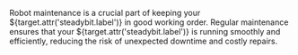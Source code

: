 Robot maintenance is a crucial part of keeping your ${target.attr('steadybit.label')} in good working order. Regular maintenance ensures that your ${target.attr('steadybit.label')} is running smoothly and efficiently, reducing the risk of unexpected downtime and costly repairs.
